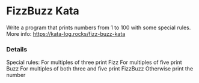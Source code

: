 # FizzBuzz Kata
Write a program that prints numbers from 1 to 100 with some special rules.
More info: https://kata-log.rocks/fizz-buzz-kata

### Details
Special rules:
For multiples of three print Fizz
For multiples of five print Buzz
For multiples of both three and five print FizzBuzz
Otherwise print the number

